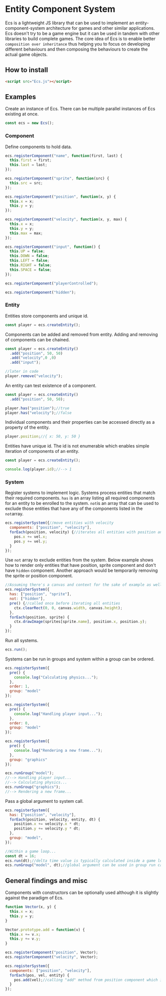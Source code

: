 # Entity Component System
Ecs is a lightweight JS library that can be used to implement an entity-component-system architecture for games and other similar applications. Ecs doesn't try to be a game engine but it can be used in tandem with other libraries to build complete games. The core idea of Ecs is to enable better `composition over inheritance` thus helping you to focus on developing different behaviours and then composing the behaviours to create the actual game objects.
## How to install
```html
<script src="Ecs.js"></script>
```
## Examples
Create an instance of Ecs. There can be multiple parallel instances of Ecs existing at once.
```javascript
const ecs = new Ecs();
```
### Component
Define components to hold data.
```javascript
ecs.registerComponent("name", function(first, last) {
  this.first = first;
  this.last = last;
});

ecs.registerComponent("sprite", function(src) {
  this.src = src;
});

ecs.registerComponent("position", function(x, y) {
  this.x = x;
  this.y = y;
});

ecs.registerComponent("velocity", function(x, y, max) {
  this.x = x;
  this.y = y;
  this.max = max;
});

ecs.registerComponent("input", function() {
  this.UP = false;
  this.DOWN = false;
  this.LEFT = false;
  this.RIGHT = false;
  this.SPACE = false;
});

ecs.registerComponent("playerControlled");

ecs.registerComponent("hidden");
```
### Entity
Entities store components and unique id.
```javascript
const player = ecs.createEntity();
```
Components can be added and removed from entity. Adding and removing of components can be chained.
```javascript
const player = ecs.createEntity()
  .add("position", 50, 50)
  .add("velocity",0 ,0)
  .add("input");

//later in code
player.remove("velocity");
```
An entity can test existence of a component.
```javascript   
const player = ecs.createEntity()
  .add("position", 50, 50);

player.has("position");//true
player.has("velocity");//false
```
Individual components and their properties can be accessed directly as a property of the entity.
```javascript
player.position;//{ x: 50, y: 50 }
```
Entities have unique id. The id is not enumerable which enables simple iteration of components of an entity.
```javascript
const player = ecs.createEntity();

console.log(player.id);//--> 1
```
### System
Register systems to implement logic. Systems process entities that match their required components. `has` is an array listing all required components for an entity to be enrolled to the system. `not`is an array that can be used to exclude those entities that have any of the components listed in the `not`array.
```javascript
ecs.registerSystem({//move entities with velocity
  components: ["position", "velocity"],
  forEach(position, velocity) {//iterates all entities with position and velocity component
    pos.x += vel.x;
    pos.y += vel.y;
  }
});
```
Use `not` array to exclude entities from the system. Below example shows how to render only entities that have position, sprite component and don't have `hidden` component. Another approach would be temporarily removing the sprite or position component.
```javascript
//Assuming there's a canvas and context for the sake of example as well as an object of cached sprites
ecs.registerSystem({
  has: ["position", "sprite"],
  not: ["hidden"],
  pre() {//called once before iterating all entities
    ctx.clearRect(0, 0, canvas.width, canvas.height);
  },
  forEach(position, sprite) {
    ctx.drawImage(sprites[sprite.name], position.x, position.y);
  }
});
```
Run all systems.
```javascript
ecs.run();
```
Systems can be run in groups and system within a group can be ordered.
```javascript
ecs.registerSystem({
  pre() {
    console.log("Calculating physics...");
  },
  order: 1,
  group: "model"
});

ecs.registerSystem({
  pre() {
    console.log("Handling player input...");
  },
  order: 0,
  group: "model"
});

ecs.registerSystem({
  pre() {
    console.log("Rendering a new frame...");
  },
  group: "graphics"
});

ecs.runGroup("model");
//--> Handling player input...
//--> Calculating physics...
ecs.runGroup("graphics");
//--> Rendering a new frame...
```
Pass a global argument to system call.
```javascript
ecs.registerSystem({
  has: ["position", "velocity"],
  forEach(position, velocity, entity, dt) {
    position.x += velocity.x * dt;
    position.y += velocity.y * dt;
  },
  group: "model",
});

//Within a game loop...
const dt = 16;
ecs.run(dt);//delta time value is typically calculated inside a game loop
ecs.runGroup("model", dt);//global argument can be used in group run calls, too
```
## General findings and misc
Components with constructors can be optionally used although it is slightly against the paradigm of Ecs.
```javascript
function Vector(x, y) {
  this.x = x;
  this.y = y;
}

Vector.prototype.add = function(v) {
  this.x += v.x;
  this.y += v.y;
}

ecs.registerComponent("position", Vector);
ecs.registerComponent("velocity", Vector);

ecs.registerSystem({
  components: ["position", "velocity"],
  forEach(pos, vel, entity) {
    pos.add(vel);//calling "add" method from position component which is instanceof Vector
  }
});
```
